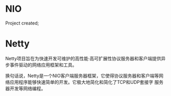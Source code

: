 # NIO
Project created;





# Netty
Netty项目旨在为快速开发可维护的高性能·高可扩展性协议服务器和客户端提供异步事件驱动的网络应用框架和工具。

换句话说，Netty是一个NIO客户端服务器框架，它使得协议服务器和客户端等网络应用程序能够快速简单的开发。它极大地简化和简化了TCP和UDP套接字
服务器开发等网络编程。
